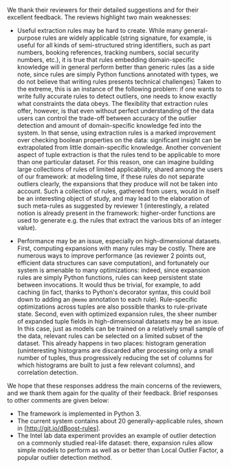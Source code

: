 We thank their reviewers for their detailed suggestions and for their excellent feedback. The reviews highlight two main weaknesses:

* Useful extraction rules may be hard to create. While many general-purpose rules are widely applicable (string signature, for example, is useful for all kinds of semi-structured string identifiers, such as part numbers, booking references, tracking numbers, social security numbers, etc.), it is true that rules embedding domain-specific knowledge will in general perform better than generic rules (as a side note, since rules are simply Python functions annotated with types, we do not believe that writing rules presents technical challenges)
  Taken to the extreme, this is an instance of the following problem: if one wants to write fully accurate rules to detect outliers, one needs to know exactly what constraints the data obeys. The flexibility that extraction rules offer, however, is that even without perfect understanding of the data users can control the trade-off between accuracy of the outlier detection and amount of domain-specific knowledge fed into the system. In that sense, using extraction rules is a marked improvement over checking boolean properties on the data: significant insight can be extrapolated from little domain-specific knowledge.
  Another convenient aspect of tuple extraction is that the rules tend to be applicable to more than one particular dataset. For this reason, one can imagine building large collections of rules of limited applicability, shared among the users of our framework: at modeling time, if these rules do not separate outliers clearly, the expansions that they produce will not be taken into account. Such a collection of rules, gathered from users, would in itself be an interesting object of study, and may lead to the elaboration of such meta-rules as suggested by reviewer 1 (interestingly, a related notion is already present in the framework: higher-order functions are used to generate e.g. the rules that extract the various bits of an integer value).

* Performance may be an issue, especially on high-dimensional datasets.
  First, computing expansions with many rules may be costly. There are numerous ways to improve performance (as reviewer 2 points out, efficient data structures can save computation), and fortunately our system is amenable to many optimizations: indeed, since expansion rules are simply Python functions, rules can keep persistent state between invocations. It would thus be trivial, for example, to add caching (in fact, thanks to Python's decorator syntax, this could boil down to adding an `@memo` annotation to each rule). Rule-specific optimizations across tuples are also possible thanks to rule-private state.
  Second, even with optimized expansion rules, the sheer number of expanded tuple fields in high-dimensional datasets may be an issue. In this case, just as models can be trained on a relatively small sample of the data, relevant rules can be selected on a limited subset of the dataset. This already happens in two places: histogram generation (uninteresting histograms are discarded after processing only a small number of tuples, thus progressively reducing the set of columns for which histograms are built to just a few relevant columns), and correlation detection.

We hope that these responses address the main concerns of the reviewers, and we thank them again for the quality of their feedback. Brief responses to other comments are given below:

* The framework is implemented in Python 3.
* The current system contains about 20 generally-applicable rules, shown in [http://git.io/dBoost-rules].
* The Intel lab data experiment provides an example of outlier detection on a commonly studied real-life dataset: there, expansion rules allow simple models to perform as well as or better than Local Outlier Factor, a popular outlier detection method.
